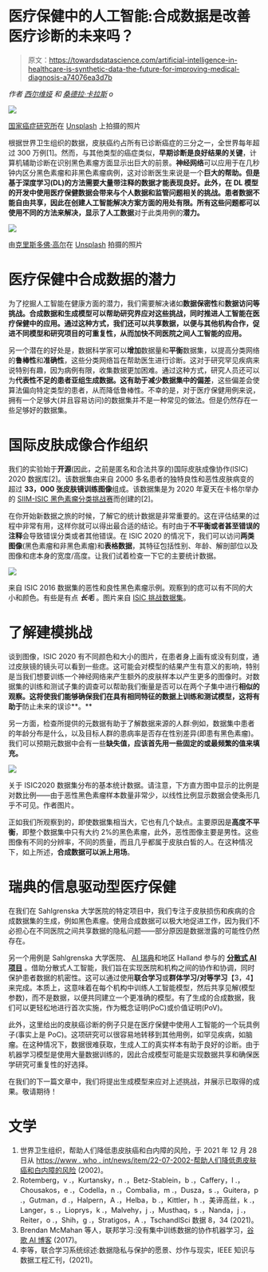 # 医疗保健中的人工智能:合成数据是改善医疗诊断的未来吗？

> 原文：<https://towardsdatascience.com/artificial-intelligence-in-healthcare-is-synthetic-data-the-future-for-improving-medical-diagnosis-a74076ea3d7b>

*作者* [*西尔维娅*](https://sylwia-majchrowska.medium.com/) *和* [*桑德拉·卡拉斯*](https://medium.com/@sandra.carrasco) *o*

![](img/93c8e3b924ab34256db65284cdbf328c.png)

[国家癌症研究所](https://unsplash.com/@nci?utm_source=medium&utm_medium=referral)在 [Unsplash](https://unsplash.com?utm_source=medium&utm_medium=referral) 上拍摄的照片

根据世界卫生组织的数据，皮肤癌约占所有已诊断癌症的三分之一，全世界每年超过 300 万例[1]。然而，与其他类型的癌症类似，**早期诊断是良好结果的关键**，计算机辅助诊断在识别黑色素瘤方面显示出巨大的前景。**神经网络**可以应用于在几秒钟内区分黑色素瘤和非黑色素瘤病例，这对诊断医生来说是一个**巨大的帮助。但是基于深度学习(DL)的方法需要大量带注释的数据才能表现良好。此外，在 DL 模型的开发中使用医疗保健数据会带来与个人数据和监管问题相关的挑战。患者数据不能自由共享，因此在创建人工智能解决方案方面的用处有限。所有这些问题都可以使用不同的方法来解决，显示了人工数据**对于此类用例的**潜力。**

![](img/b88e1c4b4d391630316afb6b53a67883.png)

由[克里斯多佛·高尔](https://unsplash.com/@cgower?utm_source=medium&utm_medium=referral)在 [Unsplash](https://unsplash.com?utm_source=medium&utm_medium=referral) 拍摄的照片

# 医疗保健中合成数据的潜力

为了挖掘人工智能在健康方面的潜力，我们需要解决诸如**数据保密性**和**数据访问等挑战。合成数据和生成模型可以帮助研究界应对这些挑战，同时推进人工智能在医疗保健中的应用。通过这种方式，我们还可以共享数据，以便与其他机构合作，促进不同模型和研究项目的可重复性，从而加快不同医院之间人工智能的应用。**

另一个潜在的好处是，数据科学家可以**增加**数据量和**平衡**数据集，以提高分类网络的**鲁棒性**和**准确性**，这些分类网络旨在帮助医生进行诊断。这对于研究罕见疾病来说特别有趣，因为病例有限，收集数据更加困难。通过这种方式，研究人员还可以为**代表性不足的患者亚组生成数据。**这有助于减少数据集中的**偏差**，这些偏差会使算法偏向特定类型的患者，从而降低鲁棒性。不幸的是，对于医疗保健用例来说，拥有一个足够大(并且容易访问)的数据集并不是一种常见的做法。但是仍然存在一些足够好的数据集。

# 国际皮肤成像合作组织

我们的实验始于**开源**(因此，之前是匿名和合法共享的)国际皮肤成像协作(ISIC) 2020 数据库[2]。该数据集由来自 2000 多名患者的独特良性和恶性皮肤病变的超过 **33，000 张皮肤镜训练图像**组成。该数据集是为 2020 年夏天在卡格尔举办的 [SIIM-ISIC 黑色素瘤分类挑战赛](https://www.kaggle.com/c/siim-isic-melanoma-classification)而创建的[2]。

在你开始新数据之旅的时候，了解它的统计数据是非常重要的。这在评估结果的过程中非常有用，这样你就可以得出最合适的结论。有时由于**不平衡或者甚至错误的注释**会导致错误分类或者其他错误。在 ISIC 2020 的情况下，我们可以访问**两类图像**(黑色素瘤和非黑色素瘤)和**表格数据**，其特征包括性别、年龄、解剖部位以及图像和痣本身的宽度/高度。让我们试着检查一下它的主要统计数据。

![](img/6d9e4623a074f8e7d11320f30cae6ce0.png)

来自 ISIC 2016 数据集的恶性和良性黑色素瘤示例。观察到的痣可以有不同的大小和颜色。有些是有点 ***长毛*** 。图片来自 [ISIC 挑战数据集](https://challenge.isic-archive.com/data/)。

# 了解建模挑战

谈到图像，ISIC 2020 有不同颜色和大小的图片，在患者身上画有或没有刻度，通过皮肤镜的镜头可以看到一些痣。这可能会对模型的结果产生有意义的影响，特别是当我们想要训练一个神经网络来产生额外的皮肤样本以产生更多的图像时。对数据集的训练和测试子集的调查可以帮助我们衡量是否可以在两个子集中进行**相似的观察。这将使我们能够确保我们在具有相同特征的数据上训练和测试模型，这将有助于**防止未来的误诊**。**

另一方面，检查所提供的元数据有助于了解数据来源的人群:例如，数据集中患者的年龄分布是什么，以及目标人群的患病率是否存在性别差异(即患有黑色素瘤)。我们可以预期元数据中会有一些**缺失值，应该首先用一些固定的或最频繁的值来填充。**

![](img/6c859fb0ffb0b12c26678d4b47843f15.png)

关于 ISIC2020 数据集分布的基本统计数据。请注意，下方直方图中显示的比例是对数比例——由于恶性黑色素瘤样本数量非常少，以线性比例显示数据会使条形几乎不可见。作者图片。

正如我们所观察到的，即使数据集相当大，它也有几个缺点。主要原因是**高度不平衡**，即整个数据集中只有大约 2%的黑色素瘤，此外，恶性图像主要是男性。这些图像有不同的分辨率，不同的质量，而且几乎都属于皮肤白皙的人。在这种情况下，如上所述，**合成数据可以派上用场**。

# 瑞典的信息驱动型医疗保健

在我们在 Sahlgrenska 大学医院的特定项目中，我们专注于皮肤损伤和疾病的合成数据集的生成，例如黑色素瘤。使用合成数据可以极大地促进工作，因为我们不必担心在不同医院之间共享数据的隐私问题——部分原因是数据泄露的可能性仍然存在。

另一个用例是 Sahlgrenska 大学医院、 [AI 瑞典](https://www.ai.se/en)和地区 Halland 参与的 [**分散式 AI 项目**](https://www.ai.se/en/projects-9/decentralized-ai) 。借助分散式人工智能，我们旨在实现医院和机构之间的协作和协调，同时保护患者数据的机密性。这可以通过使用**联合学习**或**群体学习/对等学习**【3，4】来完成。本质上，这意味着在每个机构中训练人工智能模型，然后共享见解(模型参数)，而不是数据，以便共同建立一个更准确的模型。有了生成的合成数据，我们可以更轻松地进行首次实施，作为概念证明(PoC)或价值证明(PoV)。

此外，这里给出的皮肤癌诊断的例子只是在医疗保健中使用人工智能的一个玩具例子(事实上是 PoC)。这项研究可以很容易地转移到其他用例，如罕见疾病，如脑瘤。在这种情况下，数据很难获取，生成人工的真实样本有助于良好的诊断。由于机器学习模型是使用大量数据训练的，因此合成模型可能是实现数据共享和确保医学研究可重复性的好选择。

在我们的下一篇文章中，我们将提出生成模型来应对上述挑战，并展示已取得的成果。敬请期待！

# 文学

1.  世界卫生组织，帮助人们降低患皮肤癌和白内障的风险，于 2021 年 12 月 28 日从
    [https://www . who . int/news/item/22-07-2002-帮助人们降低患皮肤癌和白内障的风险](https://www.who.int/news/item/22-07-2002-helping-people-reduce-their-risks-of-skin-cancer-and-cataract) (2002)。
2.  Rotemberg，v .，Kurtansky，n .，Betz-Stablein，b .，Caffery，l .，Chousakos，e .，Codella，n .，Combalia，m .，Dusza，s .，Guitera，p .，Gutman，d .，Halpern，A .，Helba，b .，Kittler，h .，美谛高丝，k .，Langer，s .，Lioprys，k .，Malvehy，j .，Musthaq，s .，Nanda，j .，Reiter，o .，Shih，g .，Stratigos，A .，TschandlSci 数据 8，34 (2021)。
3.  Brendan McMahan 等人，联邦学习:没有集中训练数据的协作机器学习，[谷歌 AI 博客](https://ai.googleblog.com/2017/04/federated-learning-collaborative.html) (2017)。
4.  李等，联合学习系统综述:数据隐私与保护的愿景、炒作与现实，IEEE 知识与数据工程汇刊，(2021)。